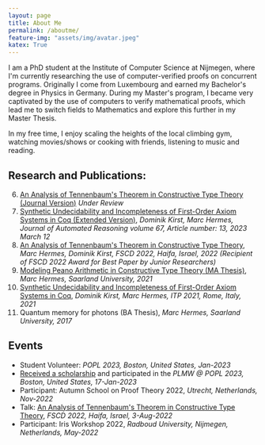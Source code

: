 ```yaml
---
layout: page
title: About Me
permalink: /aboutme/
feature-img: "assets/img/avatar.jpeg"
katex: True
---
```


I am a PhD student at the Institute of Computer Science at Nijmegen, where I'm currently researching the use of computer-verified proofs on concurrent programs.
Originally I come from Luxembourg and earned my Bachelor's degree in Physics in Germany. During my Master's program, I became very captivated by the use of computers to verify mathematical proofs, which lead me to switch fields to Mathematics and explore this further in my Master Thesis.

In my free time, I enjoy scaling the heights of the local climbing gym, watching movies/shows or cooking with friends, listening to music and reading.


## Research and Publications:

6. [An Analysis of Tennenbaum's Theorem in Constructive Type Theory (Journal Version)](https://arxiv.org/abs/2302.14699) *Under Review*
5. [Synthetic Undecidability and Incompleteness of First-Order Axiom Systems in Coq (Extended Version)](https://link.springer.com/article/10.1007/s10817-022-09647-x), *Dominik Kirst, Marc Hermes, Journal of Automated Reasoning volume 67, Article number: 13, 2023 March 12*
4. [An Analysis of Tennenbaum's Theorem in Constructive Type Theory](https://drops.dagstuhl.de/opus/volltexte/2022/16290/pdf/LIPIcs-FSCD-2022-9.pdf), *Marc Hermes, Dominik Kirst, FSCD 2022, Haifa, Israel, 2022 (Recipient of FSCD 2022 Award for Best Paper by Junior Researchers)*
3. [Modeling Peano Arithmetic in Constructive Type Theory (MA Thesis)](https://raw.githubusercontent.com/HermesMarc/Documents/main/thesis.pdf), *Marc Hermes, Saarland University, 2021*
2. [Synthetic Undecidability and Incompleteness of First-Order Axiom Systems in Coq](https://drops.dagstuhl.de/opus/volltexte/2021/13918/pdf/LIPIcs-ITP-2021-23.pdf), *Dominik Kirst, Marc Hermes, ITP 2021, Rome, Italy, 2021*
1. Quantum memory for photons (BA Thesis), *Marc Hermes, Saarland University, 2017*


## Events
<!-- Once I have more of these events, change the bullets to a numbering. Makes it look more impressive -->

<!-- Exact Dates: May-22 to May-24 -->
<!-- - Participant: Iris Workshop 2023, *Universität des Saarlandes, Saarbrücken, Germany May-2023* -->

- Student Volunteer: *POPL 2023, Boston, United States, Jan-2023* <!-- Exact Dates: Jan-17 to Jan-21 -->
- [Received a scholarship](https://popl23.sigplan.org/home/PLMW-POPL-2023) and participated in the *PLMW @ POPL 2023, Boston, United States, 17-Jan-2023* <!-- Exact Dates: Jan-17 --> 
- Participant: Autumn School on Proof Theory 2022, *Utrecht, Netherlands, Nov-2022* <!-- Exact Dates: Nov-7 to Nov-11 --> 
- Talk: [An Analysis of Tennenbaum's Theorem in Constructive Type Theory](https://raw.githubusercontent.com/HermesMarc/Documents/main/Tennenbaum-talk.pdf), *FSCD 2022, Haifa, Israel, 3-Aug-2022*
- Participant: Iris Workshop 2022, *Radboud University, Nijmegen, Netherlands, May-2022* <!-- Exact Dates: May-2 to May-3 --> 

